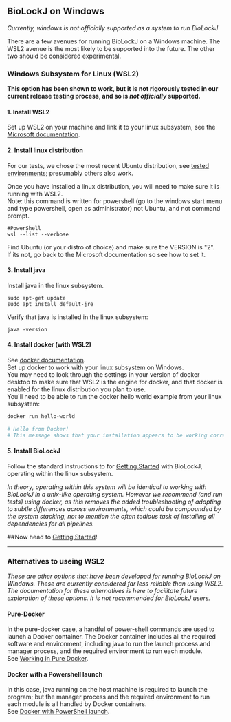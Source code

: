 
## BioLockJ on Windows

_Currently, windows is not officially supported as a system to run BioLockJ_

There are a few avenues for running BioLockJ on a Windows machine.  The WSL2 avenue is the most likely to be supported into the future.  The other two should be considered experimental.

### Windows Subsystem for Linux (WSL2)

**This option has been shown to work, but it is not rigorously tested in our current release testing process, and so is _not officially_ supported.**

#### 1. Install WSL2

Set up WSL2 on your machine and link it to your linux subsystem, see the [Microsoft documentation](https://docs.microsoft.com/en-us/windows/wsl/install-win10).

#### 2. Install linux distribution

For our tests, we chose the most recent Ubuntu distribution, see [tested environments](../Supported-Environments/#Tested-environments); presumably others also work.

Once you have installed a linux distribution, you will need to make sure it is running with WSL2. <br> Note: this command is written for powershell (go to the windows start menu and type powershell, open as administrator) not Ubuntu, and not command prompt.
```
#PowerShell
wsl --list --verbose
```
Find Ubuntu (or your distro of choice) and make sure the VERSION is "2".   <br>If its not, go back to the Microsoft documentation so see how to set it.

#### 3. Install java

Install java in the linux subsystem.  
```
sudo apt-get update
sudo apt install default-jre
```

Verify that java is installed in the linux subsystem:
```
java -version
```

#### 4. Install docker (with WSL2)

See [docker documentation](https://docs.docker.com/docker-for-windows/wsl/). <br>
Set up docker to work with your linux subsystem on Windows.  <br>You may need to look through the settings in your version of docker desktop to make sure that WSL2 is the engine for docker, and that docker is enabled for the linux distribution you plan to use.  <br>You'll need to be able to run the docker hello world example from your linux subsystem:

```bash
docker run hello-world

# Hello from Docker!
# This message shows that your installation appears to be working correctly.

```

#### 5. Install BioLockJ

Follow the standard instructions to for [Getting Started](Getting-Started.md) with BioLockJ, operating within the linux subsystem.  

_In theory, operating within this system will be identical to working with BioLockJ in a unix-like operating system.  However we recommend (and run tests) using docker, as this removes the added troubleshooting of adapting to subtle differences across environments, which could be compounded by the system stacking, not to mention the often tedious task of installing all dependencies for all pipelines._


##Now head to [Getting Started](Getting-Started.md)!

---

### Alternatives to useing WSL2

_These are other options that have been developed for running BioLockJ on Windows.  These are currently considered far less reliable than using WSL2.  The documentation for these alternatives is here to facilitate future exploration of these options.  It is not recommended for BioLockJ users._

#### Pure-Docker

In the pure-docker case, a handful of power-shell commands are used to launch a Docker container.  The Docker container includes all the required software and environment, including java to run the launch process and manager process, and the required environment to run each module.  <br>See [Working in Pure Docker](Pure-Docker.md).


#### Docker with a Powershell launch

In this case, java running on the host machine is required to launch the program; but the manager process and the required environment to run each module is all handled by Docker containers.  <br>See [Docker with PowerShell launch](Getting-Started-Powershell.md).

